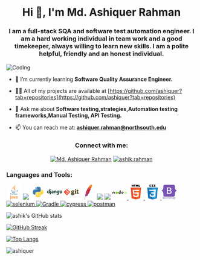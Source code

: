 <h1 align="center">Hi 👋, I'm Md. Ashiquer Rahman</h1>

<h3 align="center">I am a full-stack SQA and software test automation engineer. I am a hard working individual in team work and a good timekeeper, always willing to learn new skills. I am a polite helpful, friendly and an honest individual.</h3>

   <img align="center" alt="Coding" width="270" src="https://miro.medium.com/max/1400/1*4fNBO_UDYEVxM0E5T2FyJQ.gif">

- 🌱 I’m currently learning **Software Quality Assurance Engineer.**

- 👨‍💻 All of my projects are available at [https://github.com/ashiquer?tab=repositories](https://github.com/ashiquer?tab=repositories)

- 💬 Ask me about **Software testing,strategies,Automation testing frameworks,Manual Testing, API Testing.**

- 📫 You can reach me at: **ashiquer.rahman@northsouth.edu**

<h3 align="center">Connect with me:</h3>
<p align="center">
<a href="https://www.linkedin.com/in/md-ashiquer-rahman-247951212" target="blank"><img align="center" src="https://raw.githubusercontent.com/rahuldkjain/github-profile-readme-generator/master/src/images/icons/Social/linked-in-alt.svg" alt="Md. Ashiquer Rahman" height="30" width="40" /></a>
<a href="https://www.facebook.com/ashik.rahman.5680" target="blank"><img align="center" src="https://raw.githubusercontent.com/rahuldkjain/github-profile-readme-generator/master/src/images/icons/Social/facebook.svg" alt="ashik.rahman" height="30" width="40" /></a>
</p>

<h3 align="left">Languages and Tools:</h3>
<p align="left">
  <code><img height="40" src="https://raw.githubusercontent.com/github/explore/80688e429a7d4ef2fca1e82350fe8e3517d3494d/topics/java/java.png"></code>
  <code><img height="40" src="https://user-images.githubusercontent.com/48891202/135019836-4eb0b434-0b0d-42b0-b359-96077cbb71bf.png"></code>
  <code><img height="40" src="https://raw.githubusercontent.com/github/explore/80688e429a7d4ef2fca1e82350fe8e3517d3494d/topics/python/python.png"></code>
  <code><img height="40" src="https://raw.githubusercontent.com/github/explore/80688e429a7d4ef2fca1e82350fe8e3517d3494d/topics/django/django.png"></code>
  <code><img height="40" src="https://raw.githubusercontent.com/github/explore/80688e429a7d4ef2fca1e82350fe8e3517d3494d/topics/git/git.png"></code>
  <code><img height="40" src="https://raw.githubusercontent.com/github/explore/80688e429a7d4ef2fca1e82350fe8e3517d3494d/topics/maven/maven.png"></code>
  <code><img height="40" src="https://user-images.githubusercontent.com/48891202/135020000-067afc86-f3e9-48ad-b9a3-2c234fa0eb9f.png"></code>
  <code><img height="40" src="https://user-images.githubusercontent.com/48891202/135020058-88e277f2-36a5-4ff7-a1ee-8ef37e2c6c58.png"></code>
   <a href="https://nodejs.org" target="_blank" rel="noreferrer"> <img src="https://raw.githubusercontent.com/devicons/devicon/master/icons/nodejs/nodejs-original-wordmark.svg" alt="nodejs" width="40" height="40"/> </a>
   <a href="https://www.w3.org/html/" target="_blank" rel="noreferrer"> <img src="https://raw.githubusercontent.com/devicons/devicon/master/icons/html5/html5-original-wordmark.svg" alt="html5" width="40" height="40"/> </a> 
   <a href="https://www.w3schools.com/css/" target="_blank" rel="noreferrer"> <img src="https://raw.githubusercontent.com/devicons/devicon/master/icons/css3/css3-original-wordmark.svg" alt="css3" width="40" height="40"/> </a>
   <a href="https://getbootstrap.com" target="_blank" rel="noreferrer"> <img src="https://raw.githubusercontent.com/devicons/devicon/master/icons/bootstrap/bootstrap-plain-wordmark.svg" alt="bootstrap" width="40" height="40"/> </a> 
   <a href="https://www.selenium.dev" target="_blank" rel="noreferrer"> <img src="https://raw.githubusercontent.com/detain/svg-logos/780f25886640cef088af994181646db2f6b1a3f8/svg/selenium-logo.svg" alt="selenium" width="40" height="40"/> </a>
   </a> <a href="https://gradle.org/" target="_blank" rel="noreferrer"> 
            <img src="https://cdn.jsdelivr.net/gh/devicons/devicon/icons/gradle/gradle-plain-wordmark.svg" alt="Gradle" width="50" height="50" />
    <a href="https://www.cypress.io" target="_blank" rel="noreferrer"> <img src="https://raw.githubusercontent.com/simple-icons/simple-icons/6e46ec1fc23b60c8fd0d2f2ff46db82e16dbd75f/icons/cypress.svg" alt="cypress" width="40" height="40"/> </a>
   <a href="https://postman.com" target="_blank" rel="noreferrer"> <img src="https://www.vectorlogo.zone/logos/getpostman/getpostman-icon.svg" alt="postman" width="40" height="40"/> </a>
 </p>

  
![ashik's GitHub stats](https://github-readme-stats.vercel.app/api?username=ashiquer&theme=algolia&show_icons=true)
   
[![GitHub Streak](http://github-readme-streak-stats.herokuapp.com?user=ashiquer&theme=highcontrast)](https://git.io/streak-stats)

[![Top Langs](https://github-readme-stats.vercel.app/api/top-langs/?username=ashiquer)](https://github.com/NibrazKhan/github-readme-stats)

<p align="left"> <img src="https://komarev.com/ghpvc/?username=nibrazkhan&label=Profile%20views&color=0e75b6&style=flat" alt="ashiquer" /> </p>

